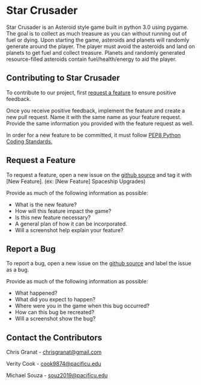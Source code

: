 # Star Crusader

Star Crusader is an Asteroid style game built in python 3.0 using pygame. The goal is to collect as much treasure as you can without running out of fuel or dying. Upon starting the game, asteroids and planets will randomly generate around the player. The player must avoid the asteroids and land on planets to get fuel and collect treasure. Planets and randomly generated resource-filled asteroids contain fuel/health/energy to aid the player.

Contributing to Star Crusader
----------------------------
To contribute to our project, first [request a feature](https://github.com/cs360f16/StarCrusader/readme#request-a-feature) to ensure positive feedback.

Once you receive positive feedback, implement the feature and create a new pull request.  Name it with the same name as your feature request.  Provide the same information you provided with the feature request as well.

In order for a new feature to be committed, it must follow [PEP8 Python Coding Standards.](https://www.python.org/dev/peps/pep-0008/)



Request a Feature
-----------------
To request a feature, open a new issue on the [github source](https://github.com/cs360f16/StarCrusader) and tag it with [New Feature]. (ex: [New Feature] Spaceship Upgrades)

Provide as much of the following information as possible:
* What is the new feature?
* How will this feature impact the game?
* Is this new feature necessary?
* A general plan of how it can be incorporated.
* Will a screenshot help explain your feature?



Report a Bug
------------
To report a bug, open a new issue on the [github source](https://github.com/cs360f16/StarCrusader) and label the issue as a bug.

Provide as much of the following information as possible:
* What happened?
* What did you expect to happen?
* Where were you in the game when this bug occurred?
* How can this bug be recreated?
* Will a screenshot show the bug?



Contact the Contributors
------------------------
Chris Granat - chrisgranat@gmail.com

Verity Cook - cook9874@pacificu.edu

Michael Souza - souz2019@pacificu.edu
